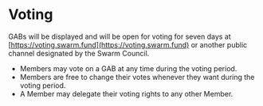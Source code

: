 # Voting

GABs will be displayed and will be open for voting for seven days at [https://voting.swarm.fund](https://voting.swarm.fund) or another public channel designated by the Swarm Council.

* Members may vote on a GAB at any time during the voting period.
* Members are free to change their votes whenever they want during the voting period.
* A Member may delegate their voting rights to any other Member.


